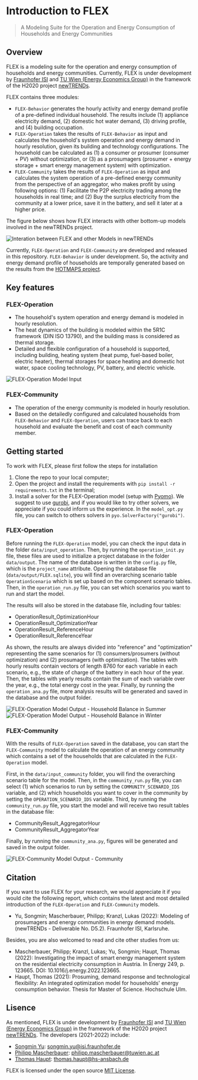 # Introduction to FLEX
> A Modeling Suite for the Operation and Energy Consumption of Households and Energy Communities

## Overview

FLEX is a modeling suite for the operation and energy consumption of households and energy communities.
Currently, FLEX is under development by 
[Fraunhofer ISI](https://www.isi.fraunhofer.de/) and 
[TU Wien (Energy Economics Group)](https://eeg.tuwien.ac.at/)
in the framework of the H2020 project [newTRENDs](https://newTRENDs2020.eu/).

FLEX contains three modules:

* `FLEX-Behavior` generates the hourly activity and energy demand profile of a pre-defined individual household. 
The results include (1) appliance electricity demand, (2) domestic hot water demand, (3) driving profile, 
and (4) building occupation.
* `FLEX-Operation` takes the results of `FLEX-Behavior` as input and calculates the household's system operation and 
energy demand in hourly resolution, given its building and technology configurations. 
The household can be calculated as (1) a consumer or prosumer (consumer + PV) without optimization, 
or (3) as a prosumagers (prosumer + energy storage + smart energy management system) with optimization.
* `FLEX-Community` takes the results of `FLEX-Operation` as input and calculates the system operation of a pre-defined 
energy community from the perspective of an aggregator, who makes profit by using following options:
(1) Facilitate the P2P electricity trading among the households in real time; and
(2) Buy the surplus electricity from the community at a lower price, save it in the battery, 
and sell it later at a higher price.

The figure below shows how FLEX interacts with other bottom-up models involved in the newTRENDs project.

![Interation between FLEX and other Models in newTRENDs](docs/images/modeling_suite.png)

Currently, `FLEX-Operation` and `FLEX-Community` are developed and released in this repository.
`FLEX-Behavior` is under development. So, the activity and energy demand profile of households are temporally
generated based on the results from the [HOTMAPS project](https://www.hotmaps.eu).

## Key features

### FLEX-Operation
- The household's system operation and energy demand is modeled in hourly resolution. 
- The heat dynamics of the building is modeled within the 5R1C framework (DIN ISO 13790),
and the building mass is considered as thermal storage.
- Detailed and flexible configuration of a household is supported, including building, heating system 
(heat pump, fuel-based boiler, electric heater), thermal storages for space heating and domestic hot water, space 
cooling technology, PV, battery, and electric vehicle.

![FLEX-Operation Model Input](docs/images/FLEX-Operation.png)

### FLEX-Community
- The operation of the energy community is modeled in hourly resolution.
- Based on the detailedly configured and calculated households from `FLEX-Behavior` and `FLEX-Operation`, 
users can trace back to each household and evaluate the benefit and cost of each community member.

## Getting started <div id="Getting_started"/>

To work with FLEX, please first follow the steps for installation 

1. Clone the repo to your local computer;
2. Open the project and install the requirements with `pip install -r requirements.txt` in the terminal;
3. Install a solver for the FLEX-Operation model (setup with [Pyomo](http://www.pyomo.org/)). 
We suggest to use [gurobi](https://www.gurobi.com/), and if you would like to try other solvers, 
we appreciate if you could inform us the experience. 
In the `model_opt.py` file, you can switch to others solvers in `pyo.SolverFactory("gurobi")`.

### FLEX-Operation <div id="FLEX_Operation"/>

Before running the `FLEX-Operation` model, you can check the input data in the folder `data/input_operation`. 
Then, by running the `operation_init.py` file, these files are used to initialize a project database in the folder `data/output`.
The name of the database is written in the `config.py` file, which is the `project_name` attribute. 
Opening the database file (`data/output/FLEX.sqlite`), you will find an overarching scenario table `OperationScenario`
which is set up based on the component scenario tables. Then, in the `operation_run.py` file, 
you can set which scenarios you want to run and start the model. 

The results will also be stored in the database file, including four tables: 
* OperationResult_OptimizationHour 
* OperationResult_OptimizationYear 
* OperationResult_ReferenceHour 
* OperationResult_ReferenceYear

As shown, the results are always divided into "reference" and "optimization" representing the same scenarios for
(1) consumers/prosumers (without optimization) and (2) prosumagers (with optimization). 
The tables with hourly results contain vectors of length 8760 for each variable in each scenario, 
e.g., the state of charge of the battery in each hour of the year. 
Then, the tables with yearly results contain the sum of each variable over the year, 
e.g., the total energy cost in the year. Finally, by running the `operation_ana.py` file, 
more analysis results will be generated and saved in the database and the output folder.

![FLEX-Operation Model Output - Household Balance in Summer](docs/images/household_balance_summer.png)
![FLEX-Operation Model Output - Household Balance in Winter](docs/images/household_balance_winter.png)

### FLEX-Community <div id="FLEX_Community"/>

With the results of `FLEX-Operation` saved in the database, 
you can start the `FLEX-Community` model to calculate the operation of an energy community which contains 
a set of the households that are calculated in the `FLEX-Operation` model.

First, in the `data/input_community` folder, you will find the overarching scenario table for the model. 
Then, in the `community_run.py` file, you can select 
(1) which scenarios to run by setting the `COMMUNITY_SCENARIO_IDS` variable, 
and (2) which households you want to cover in the community by setting the `OPERATION_SCENARIO_IDS` variable.
Third, by running the `community_run.py` file, you start the model and will receive two result tables in the database file:
* CommunityResult_AggregatorHour
* CommunityResult_AggregatorYear

Finally, by running the `community_ana.py`, figures will be generated and saved in the output folder.

![FLEX-Community Model Output - Community](docs/images/community_balance_vertical.png)

## Citation

If you want to use FLEX for your research, we would appreciate it if you would cite the following report, 
which contains the latest and most detailed introduction of the `FLEX-Operation` and `FLEX-Community` models.

* Yu, Songmin; Mascherbauer, Philipp; Kranzl, Lukas (2022): 
Modeling of prosumagers and energy communities in energy demand models. 
(newTRENDs - Deliverable No. D5.2). Fraunhofer ISI, Karlsruhe.

Besides, you are also welcomed to read and cite other studies from us:

* Mascherbauer, Philipp; Kranzl, Lukas; Yu, Songmin; Haupt, Thomas (2022):
Investigating the impact of smart energy management system on the residential
electricity consumption in Austria. In Energy 249, p. 123665. DOI:
10.1016/j.energy.2022.123665.
* Haupt, Thomas (2021): Prosuming, demand response and technological
flexibility: An integrated optimization model for households' energy
consumption behavior. Thesis for Master of Science. Hochschule Ulm.

## Lisence

As mentioned, FLEX is under development by 
[Fraunhofer ISI](https://www.isi.fraunhofer.de/) and 
[TU Wien (Energy Economics Group)](https://eeg.tuwien.ac.at/)
in the framework of the H2020 project [newTRENDs](https://newTRENDs2020.eu/).
The developers (2021-2022) include:
* [Songmin Yu](https://www.isi.fraunhofer.de/en/competence-center/energiepolitik-energiemaerkte/mitarbeiter/yu.html): songmin.yu@isi.fraunhofer.de
* [Philipp Mascherbauer](https://eeg.tuwien.ac.at/staff/people/philipp-mascherbauer): philipp.mascherbauer@tuwien.ac.at
* [Thomas Haupt](https://www.hs-ansbach.de/personen/haupt-thomas/): thomas.haupt@hs-ansbach.de

FLEX is licensed under the open source [MIT License](https://github.com/H2020-newTRENDs/FLEX/blob/master/LICENSE.txt).

